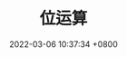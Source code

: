 ---
layout: post
title:  "位运算"
date:   2022-03-06 10:37:34 +0800
categories: 位运算
has_children: true
---